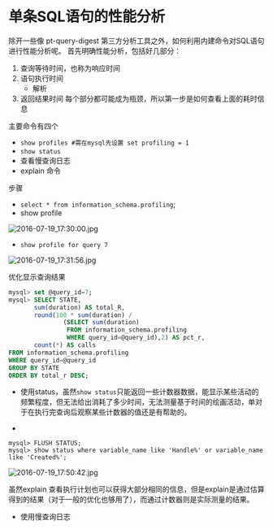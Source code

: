 # 单条SQL语句的性能分析
除开一些像 pt-query-digest 第三方分析工具之外，如何利用内建命令对SQL语句进行性能分析呢。
首先明确性能分析，包括好几部分：

1. 查询等待时间，也称为响应时间
2. 语句执行时间
    * 解析
3. 返回结果时间
每个部分都可能成为瓶颈，所以第一步是如何查看上面的耗时信息

主要命令有四个 

* `show profiles #需在mysql先设置 set profiling = 1`
* `show status`
* 查看慢查询日志
* explain 命令

步骤

-  `select * from information_schema.profiling`;
- show profile 

![2016-07-19_17:30:00.jpg](http://7xscq6.com1.z0.glb.clouddn.com/2016-07-19_17:30:00.jpg)

- `show profile for query 7` 

![2016-07-19_17:31:56.jpg](http://7xscq6.com1.z0.glb.clouddn.com/2016-07-19_17:31:56.jpg)

优化显示查询结果

```SQL
mysql> set @query_id=7;
mysql> SELECT STATE,
       sum(duration) AS total_R,
       round(100 * sum(duration) /
               (SELECT sum(duration)
                FROM information_schema.profiling
                WHERE query_id=@query_id),2) AS pct_r,
       count(*) AS calls
FROM information_schema.profiling
WHERE query_id=@query_id
GROUP BY STATE
ORDER BY total_r DESC;

```
- 使用status，虽然`show status`只能返回一些计数器数据，能显示某些活动的频繁程度，但无法给出消耗了多少时间，无法测量基于时间的绘画活动，单对于在执行完查询后观察某些计数器的值还是有帮助的。

- 
```
mysql> FLUSH STATUS;
mysql> show status where variable_name like 'Handle%' or variable_name like 'Created%';
```
![2016-07-19_17:50:42.jpg](http://7xscq6.com1.z0.glb.clouddn.com/2016-07-19_17:50:42.jpg)

虽然explain 查看执行计划也可以获得大部分相同的信息，但是explain是通过估算得到的结果（对于一般的优化也够用了），而通过计数器则是实际测量的结果。

- 使用慢查询日志


